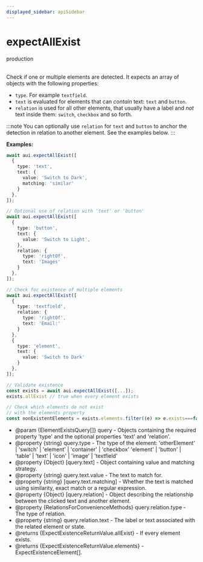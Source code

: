 ```yaml
---
displayed_sidebar: apiSidebar
---
```


# expectAllExist
<span class="theme-doc-version-badge badge badge--secondary">production</span><br/><br/>

Check if one or multiple elements are detected. It expects an array of objects with the following properties:

- `type`. For example `textfield`.
- `text` is evaluated for elements that can *contain* text: `text` and `button`.
- `relation` is used for all other elements, that usually have a label and _not_ text inside them: `switch`, `checkbox` and so forth.

:::note
You can optionally use `relation` for `text` and `button` to anchor the detection in relation to another element. See the examples below.
:::

**Examples:** 
```typescript
await aui.expectAllExist([
  {
    type: 'text',
    text: {
      value: 'Switch to Dark',
      matching: 'similar'
    }
  },
]);

// Optional use of relation with 'text' or 'button'
await aui.expectAllExist([
  {
    type: 'button',
    text: {
      value: 'Switch to Light',
    },
    relation: {
      type: 'rightOf',
      text: 'Images'
    }
  },
]);

// Check for existence of multiple elements
await aui.expectAllExist([
  {
    type: 'textfield',
    relation: {
      type: 'rightOf',
      text: 'Email:'
    }
  },
  {
    type: 'element',
    text: {
      value: 'Switch to Dark'
    }
  },
]);

// Validate existence
const exists = await aui.expectAllExist([...]);
exists.allExist // true when every element exists

// Check which elements do not exist
// with the elements property
const nonExistentElements = exists.elements.filter((e) => e.exists===false)
```

   * @param \{ElementExistsQuery[]} query - Objects containing the required property 'type' and the optional properties 'text' and 'relation'.
   * @property \{string} query.type - The type of the element: 'otherElement' | 'switch' | 'element' | 'container' | 'checkbox' 'element' | 'button' | 'table' | 'text' | 'icon' | 'image' | 'textfield'
   * @property \{Object} [query.text] - Object containing value and matching strategy.
   * @property \{string} query.text.value - The text to match for.
   * @property \{string} [query.text.matching] - Whether the text is matched using similarity, exact match or a regular expression.
   * @property \{Object} [query.relation] - Object describing the relationship between the clicked text and another element.
   * @property \{RelationsForConvenienceMethods} query.relation.type - The type of relation.
   * @property \{string} query.relation.text - The label or text associated with the related element or state.
   * @returns \{ExpectExistenceReturnValue.allExist} - If every element exists.
   * @returns \{ExpectExistenceReturnValue.elements} - ExpectExistenceElement[].

